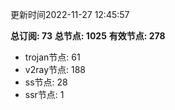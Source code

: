 更新时间2022-11-27 12:45:57

**总订阅: 73**
**总节点: 1025**
**有效节点: 278**
- trojan节点: 61
- v2ray节点: 188
- ss节点: 28
- ssr节点: 1
